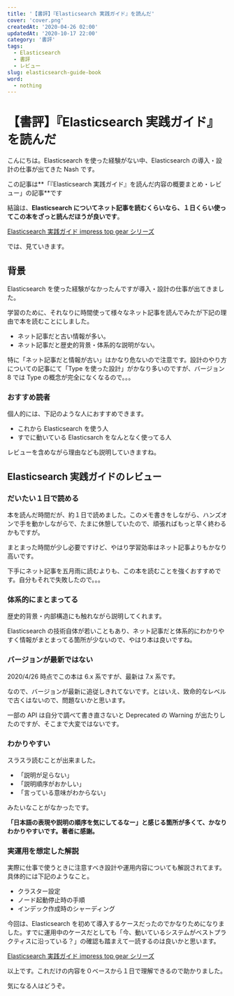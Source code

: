 ```yaml
---
title: '【書評】『Elasticsearch 実践ガイド』を読んだ'
cover: 'cover.png'
createdAt: '2020-04-26 02:00'
updatedAt: '2020-10-17 22:00'
category: '書評'
tags:
  - Elasticsearch
  - 書評
  - レビュー
slug: elasticsearch-guide-book
word:
  - nothing
---
```


# 【書評】『Elasticsearch 実践ガイド』を読んだ

こんにちは。Elasticsearch を使った経験がない中、Elasticsearch の導入・設計の仕事が出てきた Nash です。

この記事は**「『Elasticsearch 実践ガイド』を読んだ内容の概要まとめ・レビュー」の記事**です

結論は、**Elasticsearch についてネット記事を読むくらいなら、１日くらい使ってこの本をざっと読んだほうが良いです**。

<!-- アフィリエイト -->
<div class="af-moshi-container">
<a href="//af.moshimo.com/af/c/click?a_id=1847646&amp;p_id=170&amp;pc_id=185&amp;pl_id=4062&amp;url=https%3A%2F%2Fwww.amazon.co.jp%2Fdp%2FB07DN87LQV" rel="nofollow" referrerpolicy="no-referrer-when-downgrade"><img src="https://images-fe.ssl-images-amazon.com/images/I/51D+VfIF6rL._SL160_.jpg" alt="" style="border: none;" /><br />Elasticsearch 実践ガイド impress top gear シリーズ</a><img src="//i.moshimo.com/af/i/impression?a_id=1847646&amp;p_id=170&amp;pc_id=185&amp;pl_id=4062" alt="" width="1" height="1" style="border: 0px;" />
</div>

<!-- // アフィリエイト -->

では、見ていきます。

## 背景

Elasticsearch を使った経験がなかったんですが導入・設計の仕事が出てきました。

学習のために、それなりに時間使って様々なネット記事を読んでみたが下記の理由で本を読むことにしました。

- ネット記事だと古い情報が多い。
- ネット記事だと歴史的背景・体系的な説明がない。

特に「ネット記事だと情報が古い」はかなり危ないので注意です。設計のやり方についての記事にて「Type を使った設計」がかなり多いのですが、バージョン 8 では Type の概念が完全になくなるので。。。

### おすすめ読者

個人的には、下記のような人におすすめできます。

- これから Elasticsearch を使う人
- すでに動いている Elasticsarch をなんとなく使ってる人

レビューを含めながら理由なども説明していきますね。

## Elasticsearch 実践ガイドのレビュー

### だいたい１日で読める

本を読んだ時間だが、約１日で読めました。このメモ書きをしながら、ハンズオンで手を動かしながらで、たまに休憩していたので、頑張ればもっと早く終わるかもですが。

まとまった時間が少し必要ですけど、やはり学習効率はネット記事よりもかなり高いです。

下手にネット記事を五月雨に読むよりも、この本を読むことを強くおすすめです。自分もそれで失敗したので。。。

### 体系的にまとまってる

歴史的背景・内部構造にも触れながら説明してくれます。

Elasticsearch の技術自体が若いこともあり、ネット記事だと体系的にわかりやすく情報がまとまってる箇所が少ないので、やはり本は良いですね。

### バージョンが最新ではない

2020/4/26 時点でこの本は 6.x 系ですが、最新は 7.x 系です。

なので、バージョンが最新に追従しきれてないです。とはいえ、致命的なレベルで古くはないので、問題ないかと思います。

一部の API は自分で調べて書き直さないと Deprecated の Warning が出たりしたのですが、そこまで大変ではないです。

### わかりやすい

スラスラ読むことが出来ました。

- 「説明が足らない」
- 「説明順序がおかしい」
- 「言っている意味がわからない」

みたいなことがなかったです。

**「日本語の表現や説明の順序を気にしてるなー」と感じる箇所が多くて、かなりわかりやすいです。著者に感謝。**

### 実運用を想定した解説

実際に仕事で使うときに注意すべき設計や運用内容についても解説されてます。具体的には下記のようなこと。

- クラスター設定
- ノード起動停止時の手順
- インデック作成時のシャーディング

今回は、Elasticsearch を初めて導入するケースだったのでかなりためになりました。すでに運用中のケースだとしても「今、動いているシステムがベストプラクティスに沿っている？」の確認も踏まえて一読するのは良いかと思います。

<!-- アフィリエイト -->
<div class="af-moshi-container">
<a href="//af.moshimo.com/af/c/click?a_id=1847646&amp;p_id=170&amp;pc_id=185&amp;pl_id=4062&amp;url=https%3A%2F%2Fwww.amazon.co.jp%2Fdp%2FB07DN87LQV" rel="nofollow" referrerpolicy="no-referrer-when-downgrade"><img src="https://images-fe.ssl-images-amazon.com/images/I/51D+VfIF6rL._SL160_.jpg" alt="" style="border: none;" /><br />Elasticsearch 実践ガイド impress top gear シリーズ</a><img src="//i.moshimo.com/af/i/impression?a_id=1847646&amp;p_id=170&amp;pc_id=185&amp;pl_id=4062" alt="" width="1" height="1" style="border: 0px;" />
</div>

<!-- // アフィリエイト -->

以上です。これだけの内容を０ベースから１日で理解できるので助かりました。

気になる人はどうぞ。

